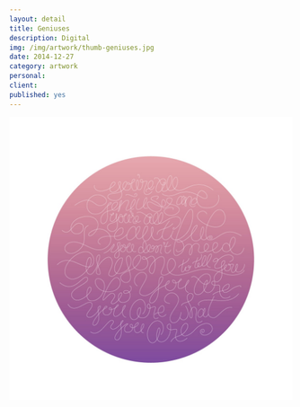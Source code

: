 ```yaml
---
layout: detail
title: Geniuses
description: Digital
img: /img/artwork/thumb-geniuses.jpg
date: 2014-12-27
category: artwork
personal: 
client:
published: yes
---
```

![You're All Geniuses, You're All Beautiful](/img/artwork/geniuses-1200w.jpg)